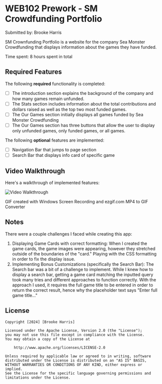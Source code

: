 # WEB102 Prework - SM Crowdfunding Portfolio

Submitted by: Brooke Harris

SM Crownfunding Portfolio is a website for the company Sea Monster Crowdfunding that displays information about the games they have funded.

Time spent: 8 hours spent in total

## Required Features

The following **required** functionality is completed:

* [ ] The introduction section explains the background of the company and how many games remain unfunded.
* [ ] The Stats section includes information about the total contributions and dollars raised as well as the top two most funded games.
* [ ] The Our Games section initially displays all games funded by Sea Monster Crowdfunding
* [ ] The Our Games section has three buttons that allow the user to display only unfunded games, only funded games, or all games.

The following **optional** features are implemented:

* [ ] Navigation Bar that jumps to page section
* [ ] Search Bar that displays info card of specific game

## Video Walkthrough

Here's a walkthrough of implemented features:

<img src='https://github.com/nicolesgetaway/Codepath_Web102_Prework/blob/main/SMCPdemogif.gif' title='Video Walkthrough' width='' alt='Video Walkthrough' />

<!-- Replace this with whatever GIF tool you used! -->
GIF created with Windows Screen Recording and ezgif.com MP4 to GIF Converter

## Notes

There were a couple challenges I faced while creating this app:
1) Displaying Game Cards with correct formatting: When I created the game cards, the game images were appearing, however they stretched outside of the boundaries of the "card." Playing with the CSS formatting in order to fix the display issue.
2) Implementing Bonus Customizations (specifically the Search Bar): The Search bar was a bit of a challenge to implement. While I knew how to display a search bar, getting a game card matching the inputted query took many tries and different approaches to function correctly. With the approach I used, it requires the full game title to be entered in order to return the correct result, hence why the placeholder text says "Enter full game title..."

## License

    Copyright [2024] [Brooke Harris]

    Licensed under the Apache License, Version 2.0 (the "License");
    you may not use this file except in compliance with the License.
    You may obtain a copy of the License at

        http://www.apache.org/licenses/LICENSE-2.0

    Unless required by applicable law or agreed to in writing, software
    distributed under the License is distributed on an "AS IS" BASIS,
    WITHOUT WARRANTIES OR CONDITIONS OF ANY KIND, either express or implied.
    See the License for the specific language governing permissions and
    limitations under the License.
